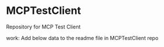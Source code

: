 # MCPTestClient
Repository for MCP Test Client

work: Add below data to the readme file in MCPTestClient repo